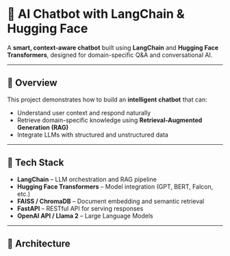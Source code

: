 # 🤖 AI Chatbot with LangChain & Hugging Face

A **smart, context-aware chatbot** built using **LangChain** and **Hugging Face Transformers**, designed for domain-specific Q&A and conversational AI.

---

## 🚀 Overview

This project demonstrates how to build an **intelligent chatbot** that can:
- Understand user context and respond naturally
- Retrieve domain-specific knowledge using **Retrieval-Augmented Generation (RAG)**
- Integrate LLMs with structured and unstructured data

---

## 🧩 Tech Stack

- **LangChain** – LLM orchestration and RAG pipeline  
- **Hugging Face Transformers** – Model integration (GPT, BERT, Falcon, etc.)  
- **FAISS / ChromaDB** – Document embedding and semantic retrieval  
- **FastAPI** – RESTful API for serving responses  
- **OpenAI API / Llama 2** – Large Language Models  

---

## 🧠 Architecture